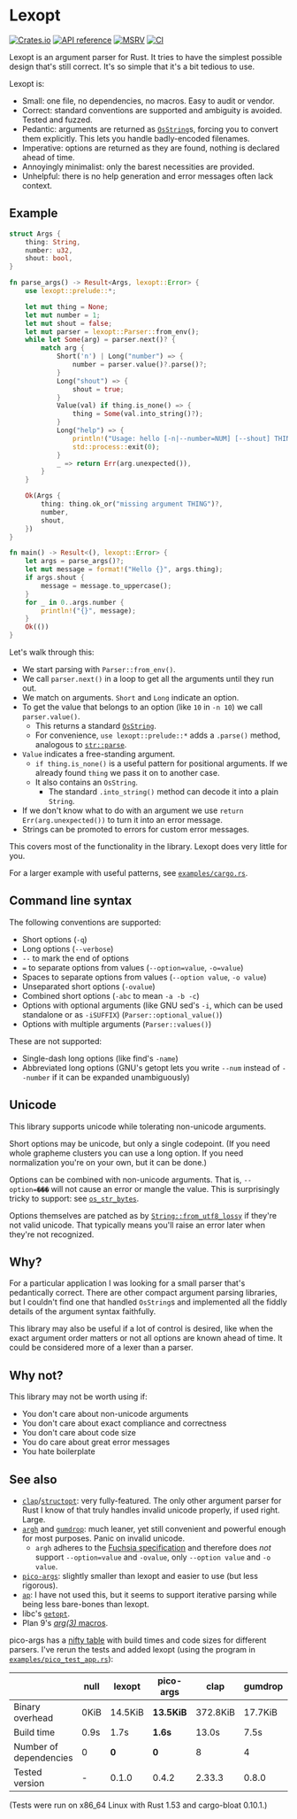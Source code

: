 # Lexopt

[![Crates.io](https://img.shields.io/crates/v/lexopt.svg)](https://crates.io/crates/lexopt)
[![API reference](https://docs.rs/lexopt/badge.svg)](https://docs.rs/lexopt/)
[![MSRV](https://img.shields.io/badge/MSRV-1.31-blue)](https://blog.rust-lang.org/2018/12/06/Rust-1.31-and-rust-2018.html)
[![CI](https://img.shields.io/github/workflow/status/blyxxyz/lexopt/CI/master)](https://github.com/blyxxyz/lexopt/actions)

Lexopt is an argument parser for Rust. It tries to have the simplest possible design that's still correct. It's so simple that it's a bit tedious to use.

Lexopt is:
- Small: one file, no dependencies, no macros. Easy to audit or vendor.
- Correct: standard conventions are supported and ambiguity is avoided. Tested and fuzzed.
- Pedantic: arguments are returned as [`OsString`](https://doc.rust-lang.org/std/ffi/struct.OsString.html)s, forcing you to convert them explicitly. This lets you handle badly-encoded filenames.
- Imperative: options are returned as they are found, nothing is declared ahead of time.
- Annoyingly minimalist: only the barest necessities are provided.
- Unhelpful: there is no help generation and error messages often lack context.

## Example
```rust
struct Args {
    thing: String,
    number: u32,
    shout: bool,
}

fn parse_args() -> Result<Args, lexopt::Error> {
    use lexopt::prelude::*;

    let mut thing = None;
    let mut number = 1;
    let mut shout = false;
    let mut parser = lexopt::Parser::from_env();
    while let Some(arg) = parser.next()? {
        match arg {
            Short('n') | Long("number") => {
                number = parser.value()?.parse()?;
            }
            Long("shout") => {
                shout = true;
            }
            Value(val) if thing.is_none() => {
                thing = Some(val.into_string()?);
            }
            Long("help") => {
                println!("Usage: hello [-n|--number=NUM] [--shout] THING");
                std::process::exit(0);
            }
            _ => return Err(arg.unexpected()),
        }
    }

    Ok(Args {
        thing: thing.ok_or("missing argument THING")?,
        number,
        shout,
    })
}

fn main() -> Result<(), lexopt::Error> {
    let args = parse_args()?;
    let mut message = format!("Hello {}", args.thing);
    if args.shout {
        message = message.to_uppercase();
    }
    for _ in 0..args.number {
        println!("{}", message);
    }
    Ok(())
}
```

Let's walk through this:
- We start parsing with `Parser::from_env()`.
- We call `parser.next()` in a loop to get all the arguments until they run out.
- We match on arguments. `Short` and `Long` indicate an option.
- To get the value that belongs to an option (like `10` in `-n 10`) we call `parser.value()`.
  - This returns a standard [`OsString`](https://doc.rust-lang.org/std/ffi/struct.OsString.html).
  - For convenience, `use lexopt::prelude::*` adds a `.parse()` method, analogous to [`str::parse`](https://doc.rust-lang.org/std/primitive.str.html#method.parse).
- `Value` indicates a free-standing argument.
  - `if thing.is_none()` is a useful pattern for positional arguments. If we already found `thing` we pass it on to another case.
  - It also contains an `OsString`.
    - The standard `.into_string()` method can decode it into a plain `String`.
- If we don't know what to do with an argument we use `return Err(arg.unexpected())` to turn it into an error message.
- Strings can be promoted to errors for custom error messages.

This covers most of the functionality in the library. Lexopt does very little for you.

For a larger example with useful patterns, see [`examples/cargo.rs`](examples/cargo.rs).

## Command line syntax
The following conventions are supported:
- Short options (`-q`)
- Long options (`--verbose`)
- `--` to mark the end of options
- `=` to separate options from values (`--option=value`, `-o=value`)
- Spaces to separate options from values (`--option value`, `-o value`)
- Unseparated short options (`-ovalue`)
- Combined short options (`-abc` to mean `-a -b -c`)
- Options with optional arguments (like GNU sed's `-i`, which can be used standalone or as `-iSUFFIX`) (`Parser::optional_value()`)
- Options with multiple arguments (`Parser::values()`)

These are not supported:
- Single-dash long options (like find's `-name`)
- Abbreviated long options (GNU's getopt lets you write `--num` instead of `--number` if it can be expanded unambiguously)

## Unicode
This library supports unicode while tolerating non-unicode arguments.

Short options may be unicode, but only a single codepoint. (If you need whole grapheme clusters you can use a long option. If you need normalization you're on your own, but it can be done.)

Options can be combined with non-unicode arguments. That is, `--option=���` will not cause an error or mangle the value. This is surprisingly tricky to support: see [`os_str_bytes`](https://crates.io/crates/os_str_bytes).

Options themselves are patched as by [`String::from_utf8_lossy`](https://doc.rust-lang.org/std/string/struct.String.html#method.from_utf8_lossy) if they're not valid unicode. That typically means you'll raise an error later when they're not recognized.

## Why?
For a particular application I was looking for a small parser that's pedantically correct. There are other compact argument parsing libraries, but I couldn't find one that handled `OsString`s and implemented all the fiddly details of the argument syntax faithfully.

This library may also be useful if a lot of control is desired, like when the exact argument order matters or not all options are known ahead of time. It could be considered more of a lexer than a parser.

## Why not?
This library may not be worth using if:
- You don't care about non-unicode arguments
- You don't care about exact compliance and correctness
- You don't care about code size
- You do care about great error messages
- You hate boilerplate

## See also
- [`clap`](https://github.com/clap-rs/clap)/[`structopt`](https://github.com/TeXitoi/structopt): very fully-featured. The only other argument parser for Rust I know of that truly handles invalid unicode properly, if used right. Large.
- [`argh`](https://github.com/google/argh) and [`gumdrop`](https://github.com/murarth/gumdrop): much leaner, yet still convenient and powerful enough for most purposes. Panic on invalid unicode.
  - `argh` adheres to the [Fuchsia specification](https://fuchsia.dev/fuchsia-src/concepts/api/cli#command_line_arguments) and therefore does *not* support `--option=value` and `-ovalue`, only `--option value` and `-o value`.
- [`pico-args`](https://github.com/RazrFalcon/pico-args): slightly smaller than lexopt and easier to use (but less rigorous).
- [`ap`](https://docs.rs/ap): I have not used this, but it seems to support iterative parsing while being less bare-bones than lexopt.
- libc's [`getopt`](https://en.wikipedia.org/wiki/Getopt#Examples).
- Plan 9's [*arg(3)* macros](https://9fans.github.io/plan9port/man/man3/arg.html).

pico-args has a [nifty table](https://github.com/RazrFalcon/pico-args#alternatives) with build times and code sizes for different parsers. I've rerun the tests and added lexopt (using the program in [`examples/pico_test_app.rs`](examples/pico_test_app.rs)):

|                        | null | lexopt  | pico-args   | clap     | gumdrop | structopt | argh    |
|------------------------|------|---------|-------------|----------|---------|-----------|---------|
| Binary overhead        | 0KiB | 14.5KiB | **13.5KiB** | 372.8KiB | 17.7KiB | 371.2KiB  | 16.8KiB |
| Build time             | 0.9s | 1.7s    | **1.6s**    | 13.0s    | 7.5s    | 17.0s     | 7.5s    |
| Number of dependencies | 0    | **0**   | **0**       | 8        | 4       | 19        | 6       |
| Tested version         | -    | 0.1.0   | 0.4.2       | 2.33.3   | 0.8.0   | 0.3.22    | 0.1.4   |

(Tests were run on x86_64 Linux with Rust 1.53 and cargo-bloat 0.10.1.)
